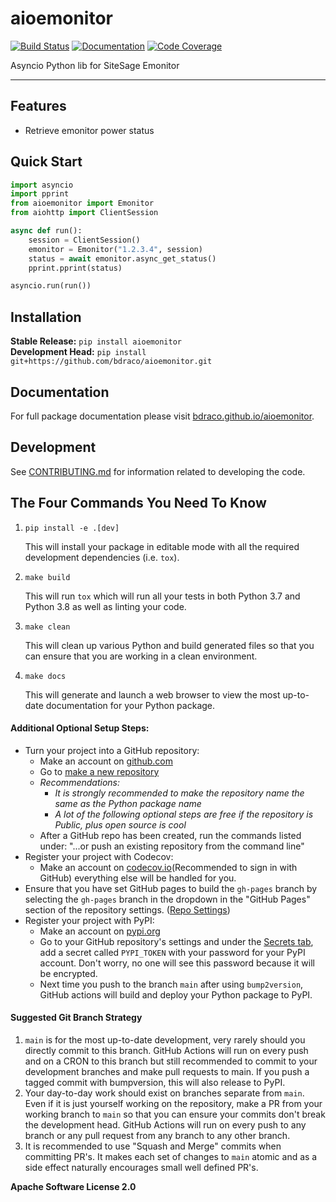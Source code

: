 # aioemonitor

[![Build Status](https://github.com/bdraco/aioemonitor/workflows/Build%20Main/badge.svg)](https://github.com/bdraco/aioemonitor/actions)
[![Documentation](https://github.com/bdraco/aioemonitor/workflows/Documentation/badge.svg)](https://bdraco.github.io/aioemonitor/)
[![Code Coverage](https://codecov.io/gh/bdraco/aioemonitor/branch/main/graph/badge.svg)](https://codecov.io/gh/bdraco/aioemonitor)

Asyncio Python lib for SiteSage Emonitor

---

## Features

-   Retrieve emonitor power status

## Quick Start

```python
import asyncio
import pprint
from aioemonitor import Emonitor
from aiohttp import ClientSession

async def run():
    session = ClientSession()
    emonitor = Emonitor("1.2.3.4", session)
    status = await emonitor.async_get_status()
    pprint.pprint(status)

asyncio.run(run())
```

## Installation

**Stable Release:** `pip install aioemonitor`<br>
**Development Head:** `pip install git+https://github.com/bdraco/aioemonitor.git`

## Documentation

For full package documentation please visit [bdraco.github.io/aioemonitor](https://bdraco.github.io/aioemonitor).

## Development

See [CONTRIBUTING.md](CONTRIBUTING.md) for information related to developing the code.

## The Four Commands You Need To Know

1. `pip install -e .[dev]`

    This will install your package in editable mode with all the required development
    dependencies (i.e. `tox`).

2. `make build`

    This will run `tox` which will run all your tests in both Python 3.7
    and Python 3.8 as well as linting your code.

3. `make clean`

    This will clean up various Python and build generated files so that you can ensure
    that you are working in a clean environment.

4. `make docs`

    This will generate and launch a web browser to view the most up-to-date
    documentation for your Python package.

#### Additional Optional Setup Steps:

-   Turn your project into a GitHub repository:
    -   Make an account on [github.com](https://github.com)
    -   Go to [make a new repository](https://github.com/new)
    -   _Recommendations:_
        -   _It is strongly recommended to make the repository name the same as the Python
            package name_
        -   _A lot of the following optional steps are *free* if the repository is Public,
            plus open source is cool_
    -   After a GitHub repo has been created, run the commands listed under:
        "...or push an existing repository from the command line"
-   Register your project with Codecov:
    -   Make an account on [codecov.io](https://codecov.io)(Recommended to sign in with GitHub)
        everything else will be handled for you.
-   Ensure that you have set GitHub pages to build the `gh-pages` branch by selecting the
    `gh-pages` branch in the dropdown in the "GitHub Pages" section of the repository settings.
    ([Repo Settings](https://github.com/bdraco/aioemonitor/settings))
-   Register your project with PyPI:
    -   Make an account on [pypi.org](https://pypi.org)
    -   Go to your GitHub repository's settings and under the
        [Secrets tab](https://github.com/bdraco/aioemonitor/settings/secrets/actions),
        add a secret called `PYPI_TOKEN` with your password for your PyPI account.
        Don't worry, no one will see this password because it will be encrypted.
    -   Next time you push to the branch `main` after using `bump2version`, GitHub
        actions will build and deploy your Python package to PyPI.

#### Suggested Git Branch Strategy

1. `main` is for the most up-to-date development, very rarely should you directly
   commit to this branch. GitHub Actions will run on every push and on a CRON to this
   branch but still recommended to commit to your development branches and make pull
   requests to main. If you push a tagged commit with bumpversion, this will also release to PyPI.
2. Your day-to-day work should exist on branches separate from `main`. Even if it is
   just yourself working on the repository, make a PR from your working branch to `main`
   so that you can ensure your commits don't break the development head. GitHub Actions
   will run on every push to any branch or any pull request from any branch to any other
   branch.
3. It is recommended to use "Squash and Merge" commits when committing PR's. It makes
   each set of changes to `main` atomic and as a side effect naturally encourages small
   well defined PR's.


**Apache Software License 2.0**

